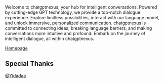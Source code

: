Welcome to chatgptnexus, your hub for intelligent conversations. Powered by cutting-edge GPT technology, we provide a top-notch dialogue experience. Explore limitless possibilities, interact with our language model, and unlock immersive, personalized communication. chatgptnexus is committed to connecting ideas, breaking language barriers, and making conversations more intuitive and profound. Embark on the journey of intelligent dialogue, all within chatgptnexus.

[Homepage](https://chatgptnexus.github.io)

## Special Thanks
[@Yidadaa](https://github.com/Yidadaa/ChatGPT-Next-Web)